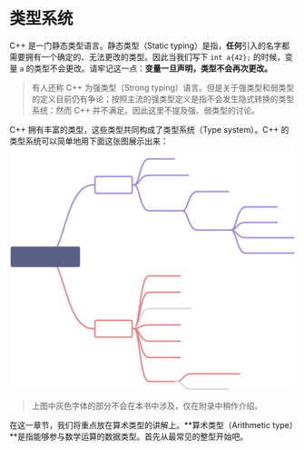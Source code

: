 # 类型系统

C++ 是一门静态类型语言。静态类型（Static typing）是指，**任何**引入的名字都需要拥有一个确定的、无法更改的类型。因此当我们写下 `int a{42};` 的时候，变量 `a` 的类型不会更改。请牢记这一点：**变量一旦声明，类型不会再次更改。**

> 有人还称 C++ 为强类型（Strong typing）语言。但是关于强类型和弱类型的定义目前仍有争论；按照主流的强类型定义是指不会发生隐式转换的类型系统：然而 C++ 并不满足。因此这里不提及强、弱类型的讨论。

C++ 拥有丰富的类型，这些类型共同构成了类型系统（Type system）。C++ 的类型系统可以简单地用下面这张图展示出来：
<img src="assets/typesystem.svg" alt="Type System"/>

> 上图中灰色字体的部分不会在本书中涉及，仅在附录中稍作介绍。

在这一章节，我们将重点放在算术类型的讲解上。**算术类型（Arithmetic type）**是指能够参与数学运算的数据类型。首先从最常见的整型开始吧。
